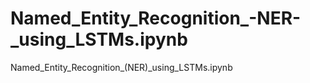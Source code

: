 # Named_Entity_Recognition_-NER-_using_LSTMs.ipynb
Named_Entity_Recognition_(NER)_using_LSTMs.ipynb
